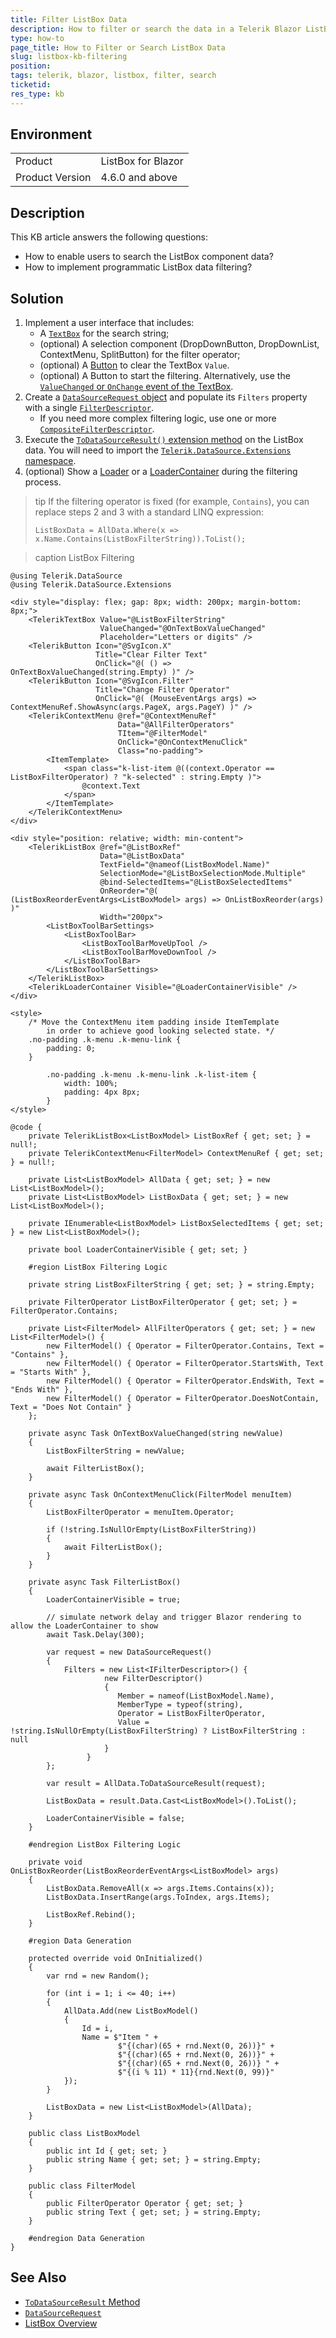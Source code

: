 ```yaml
---
title: Filter ListBox Data
description: How to filter or search the data in a Telerik Blazor ListBox component programmatically.
type: how-to
page_title: How to Filter or Search ListBox Data
slug: listbox-kb-filtering
position: 
tags: telerik, blazor, listbox, filter, search
ticketid:
res_type: kb
---
```


## Environment

<table>
    <tbody>
        <tr>
            <td>Product</td>
            <td>ListBox for Blazor</td>
        </tr>
        <tr>
            <td>Product Version</td>
            <td>4.6.0 and above</td>
        </tr>
    </tbody>
</table>


## Description

This KB article answers the following questions:

* How to enable users to search the ListBox component data?
* How to implement programmatic ListBox data filtering?


## Solution

1. Implement a user interface that includes:
    * A [`TextBox`](slug:components/textbox/overview) for the search string;
    * (optional) A selection component (DropDownButton, DropDownList, ContextMenu, SplitButton) for the filter operator;
    * (optional) A [Button](slug:components/button/overview) to clear the TextBox `Value`.
    * (optional) A Button to start the filtering. Alternatively, use the [`ValueChanged` or `OnChange` event of the TextBox](slug:components/textbox/events).
1. Create a [`DataSourceRequest` object](slug:Telerik.DataSource.DataSourceRequest) and populate its `Filters` property with a single [`FilterDescriptor`](slug:Telerik.DataSource.FilterDescriptor).
    * If you need more complex filtering logic, use one or more [`CompositeFilterDescriptor`](slug:Telerik.DataSource.CompositeFilterDescriptor).
1. Execute the [`ToDataSourceResult()` extension method](slug:common-features-data-binding-onread#todatasourceresult-method) on the ListBox data. You will need to import the [`Telerik.DataSource.Extensions` namespace](slug:Telerik.DataSource.Extensions).
1. (optional) Show a [Loader](slug:loader-overview) or a [LoaderContainer](slug:loadercontainer-overview) during the filtering process.

>tip If the filtering operator is fixed (for example, `Contains`), you can replace steps 2 and 3 with a standard LINQ expression:
>
> `ListBoxData = AllData.Where(x => x.Name.Contains(ListBoxFilterString)).ToList();`

>caption ListBox Filtering

````RAZOR
@using Telerik.DataSource
@using Telerik.DataSource.Extensions

<div style="display: flex; gap: 8px; width: 200px; margin-bottom: 8px;">
    <TelerikTextBox Value="@ListBoxFilterString"
                    ValueChanged="@OnTextBoxValueChanged"
                    Placeholder="Letters or digits" />
    <TelerikButton Icon="@SvgIcon.X"
                   Title="Clear Filter Text"
                   OnClick="@( () => OnTextBoxValueChanged(string.Empty) )" />
    <TelerikButton Icon="@SvgIcon.Filter"
                   Title="Change Filter Operator"
                   OnClick="@( (MouseEventArgs args) => ContextMenuRef.ShowAsync(args.PageX, args.PageY) )" />
    <TelerikContextMenu @ref="@ContextMenuRef"
                        Data="@AllFilterOperators"
                        TItem="@FilterModel"
                        OnClick="@OnContextMenuClick"
                        Class="no-padding">
        <ItemTemplate>
            <span class="k-list-item @((context.Operator == ListBoxFilterOperator) ? "k-selected" : string.Empty )">
                @context.Text
            </span>
        </ItemTemplate>
    </TelerikContextMenu>
</div>

<div style="position: relative; width: min-content">
    <TelerikListBox @ref="@ListBoxRef"
                    Data="@ListBoxData"
                    TextField="@nameof(ListBoxModel.Name)"
                    SelectionMode="@ListBoxSelectionMode.Multiple"
                    @bind-SelectedItems="@ListBoxSelectedItems"
                    OnReorder="@( (ListBoxReorderEventArgs<ListBoxModel> args) => OnListBoxReorder(args) )"
                    Width="200px">
        <ListBoxToolBarSettings>
            <ListBoxToolBar>
                <ListBoxToolBarMoveUpTool />
                <ListBoxToolBarMoveDownTool />
            </ListBoxToolBar>
        </ListBoxToolBarSettings>
    </TelerikListBox>
    <TelerikLoaderContainer Visible="@LoaderContainerVisible" />
</div>

<style>
    /* Move the ContextMenu item padding inside ItemTemplate
        in order to achieve good looking selected state. */
    .no-padding .k-menu .k-menu-link {
        padding: 0;
    }

        .no-padding .k-menu .k-menu-link .k-list-item {
            width: 100%;
            padding: 4px 8px;
        }
</style>

@code {
    private TelerikListBox<ListBoxModel> ListBoxRef { get; set; } = null!;
    private TelerikContextMenu<FilterModel> ContextMenuRef { get; set; } = null!;

    private List<ListBoxModel> AllData { get; set; } = new List<ListBoxModel>();
    private List<ListBoxModel> ListBoxData { get; set; } = new List<ListBoxModel>();

    private IEnumerable<ListBoxModel> ListBoxSelectedItems { get; set; } = new List<ListBoxModel>();

    private bool LoaderContainerVisible { get; set; }

    #region ListBox Filtering Logic

    private string ListBoxFilterString { get; set; } = string.Empty;

    private FilterOperator ListBoxFilterOperator { get; set; } = FilterOperator.Contains;

    private List<FilterModel> AllFilterOperators { get; set; } = new List<FilterModel>() {
        new FilterModel() { Operator = FilterOperator.Contains, Text = "Contains" },
        new FilterModel() { Operator = FilterOperator.StartsWith, Text = "Starts With" },
        new FilterModel() { Operator = FilterOperator.EndsWith, Text = "Ends With" },
        new FilterModel() { Operator = FilterOperator.DoesNotContain, Text = "Does Not Contain" }
    };

    private async Task OnTextBoxValueChanged(string newValue)
    {
        ListBoxFilterString = newValue;

        await FilterListBox();
    }

    private async Task OnContextMenuClick(FilterModel menuItem)
    {
        ListBoxFilterOperator = menuItem.Operator;

        if (!string.IsNullOrEmpty(ListBoxFilterString))
        {
            await FilterListBox();
        }
    }

    private async Task FilterListBox()
    {
        LoaderContainerVisible = true;

        // simulate network delay and trigger Blazor rendering to allow the LoaderContainer to show
        await Task.Delay(300);

        var request = new DataSourceRequest()
        {
            Filters = new List<IFilterDescriptor>() {
                     new FilterDescriptor()
                     {
                        Member = nameof(ListBoxModel.Name),
                        MemberType = typeof(string),
                        Operator = ListBoxFilterOperator,
                        Value = !string.IsNullOrEmpty(ListBoxFilterString) ? ListBoxFilterString : null
                     }
                 }
        };

        var result = AllData.ToDataSourceResult(request);

        ListBoxData = result.Data.Cast<ListBoxModel>().ToList();

        LoaderContainerVisible = false;
    }

    #endregion ListBox Filtering Logic

    private void OnListBoxReorder(ListBoxReorderEventArgs<ListBoxModel> args)
    {
        ListBoxData.RemoveAll(x => args.Items.Contains(x));
        ListBoxData.InsertRange(args.ToIndex, args.Items);

        ListBoxRef.Rebind();
    }

    #region Data Generation

    protected override void OnInitialized()
    {
        var rnd = new Random();

        for (int i = 1; i <= 40; i++)
        {
            AllData.Add(new ListBoxModel()
            {
                Id = i,
                Name = $"Item " +
                        $"{(char)(65 + rnd.Next(0, 26))}" +
                        $"{(char)(65 + rnd.Next(0, 26))}" +
                        $"{(char)(65 + rnd.Next(0, 26))} " +
                        $"{(i % 11) * 11}{rnd.Next(0, 99)}"
            });
        }

        ListBoxData = new List<ListBoxModel>(AllData);
    }

    public class ListBoxModel
    {
        public int Id { get; set; }
        public string Name { get; set; } = string.Empty;
    }

    public class FilterModel
    {
        public FilterOperator Operator { get; set; }
        public string Text { get; set; } = string.Empty;
    }

    #endregion Data Generation
}
````

## See Also

* [`ToDataSourceResult` Method](slug:common-features-data-binding-onread#todatasourceresult-method)
* [`DataSourceRequest`](slug:Telerik.DataSource.DataSourceRequest)
* [ListBox Overview](slug:listbox-overview)
